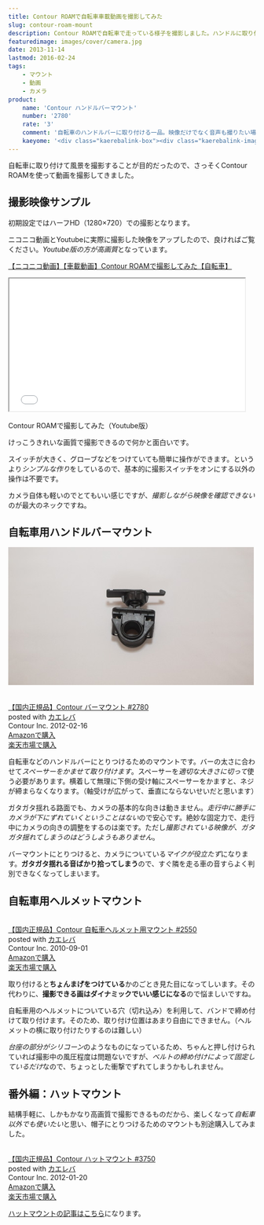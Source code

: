 ```yaml
---
title: Contour ROAMで自転車車載動画を撮影してみた
slug: contour-roam-mount
description: Contour ROAMで自転車で走っている様子を撮影しました。ハンドルに取り付けたり、ヘルメットに取り付けたりして撮影できます。ヘルメットに取り付けるとダイナミックな映像が撮れますが、ちょんまげつけているみたいで恥ずかしいのが玉に瑕です。
featuredimage: images/cover/camera.jpg
date: 2013-11-14
lastmod: 2016-02-24
tags: 
    - マウント
    - 動画
    - カメラ
product:
    name: 'Contour ハンドルバーマウント'
    number: '2780'
    rate: '3'
    comment: '自転車のハンドルバーに取り付ける一品。映像だけでなく音声も撮りたい場合には向かないかもしれない。'
    kaeyome: '<div class="kaerebalink-box"><div class="kaerebalink-image"><a href="https://www.amazon.co.jp/exec/obidos/ASIN/B005OTVU88/illusionspace-22/ref=nosim/" rel="nofollow" target="_blank"><img src="https://ecx.images-amazon.com/images/I/31DV6ypaE6L._SL160_.jpg" style="border: none;" /></a></div><div class="kaerebalink-info"><div class="kaerebalink-name"><a href="https://www.amazon.co.jp/exec/obidos/ASIN/B005OTVU88/illusionspace-22/ref=nosim/" rel="nofollow" target="_blank">【国内正規品】Contour バーマウント #2780</a><div class="kaerebalink-powered-date">posted with <a href="https://kaereba.com" rel="nofollow" target="_blank">カエレバ</a></div></div><div class="kaerebalink-detail"> Contour Inc. 2012-02-16    </div><div class="kaerebalink-link1"><div class="shoplinkamazon"><a href="https://www.amazon.co.jp/gp/search?keywords=Contour%20%83o%81%5B%83%7D%83E%83%93%83g&__mk_ja_JP=%83J%83%5E%83J%83i&tag=illusionspace-22" rel="nofollow" target="_blank" title="アマゾン" >Amazonで購入</a></div><div class="shoplinkrakuten"><a href="https://hb.afl.rakuten.co.jp/hgc/0e95387f.f2aef20d.0e953880.25e412bd/?pc=http%3A%2F%2Fsearch.rakuten.co.jp%2Fsearch%2Fmall%2FContour%2520%25E3%2583%2590%25E3%2583%25BC%25E3%2583%259E%25E3%2582%25A6%25E3%2583%25B3%25E3%2583%2588%2F-%2Ff.1-p.1-s.1-sf.0-st.A-v.2%3Fx%3D0%26scid%3Daf_ich_link_urltxt%26m%3Dhttp%3A%2F%2Fm.rakuten.co.jp%2F" rel="nofollow" target="_blank" title="楽天市場" >楽天市場で購入</a></div></div></div><div class="booklink-footer" style="clear: left"></div></div>'
---
```


自転車に取り付けて風景を撮影することが目的だったので、さっそくContour ROAMを使って動画を撮影してきました。

## 撮影映像サンプル

初期設定ではハーフHD（1280&#215;720）での撮影となります。

ニコニコ動画とYoutubeに実際に撮影した映像をアップしたので、良ければご覧ください。<em>Youtube版の方が高画質</em>となっています。

<a href="https://www.nicovideo.jp/watch/sm22242980" target="_blank">【ニコニコ動画】【車載動画】Contour ROAMで撮影してみた【自転車】</a>

<iframe width="480" height="270" src="//www.youtube.com/embed/Z1iB6nJx7YQ" allowfullscreen></iframe>

Contour ROAMで撮影してみた（Youtube版）

けっこうきれいな画質で撮影できるので何かと面白いです。

スイッチが大きく、グローブなどをつけていても簡単に操作ができます。というより<em>シンプルな作り</em>をしているので、基本的に撮影スイッチをオンにする以外の操作は不要です。

カメラ自体も軽いのでとてもいい感じですが、<em>撮影しながら映像を確認できない</em>のが最大のネックですね。


## 自転車用ハンドルバーマウント

![Contour バーマウント](PA071698.jpg)

<div class="kaerebalink-box">
<div class="kaerebalink-image"><a href="https://www.amazon.co.jp/exec/obidos/ASIN/B005OTVU88/illusionspace-22/ref=nosim/" rel="nofollow" target="_blank"><img alt=""  src="https://ecx.images-amazon.com/images/I/31DV6ypaE6L._SL160_.jpg" style="border: none;" /></a></div>
<div class="kaerebalink-info">
<div class="kaerebalink-name"><a href="https://www.amazon.co.jp/exec/obidos/ASIN/B005OTVU88/illusionspace-22/ref=nosim/" rel="nofollow" target="_blank">【国内正規品】Contour バーマウント #2780</a>
<div class="kaerebalink-powered-date">posted with <a href="https://kaereba.com" rel="nofollow" target="_blank">カエレバ</a></div>
</div>
<div class="kaerebalink-detail"> Contour Inc. 2012-02-16    </div>
<div class="kaerebalink-link1">
<div class="shoplinkamazon"><a href="https://www.amazon.co.jp/gp/search?keywords=Contour%20%83o%81%5B%83%7D%83E%83%93%83g&#038;__mk_ja_JP=%83J%83%5E%83J%83i&#038;tag=illusionspace-22" rel="nofollow" target="_blank" title="アマゾン" >Amazonで購入</a></div>
<div class="shoplinkrakuten"><a href="https://hb.afl.rakuten.co.jp/hgc/0e95387f.f2aef20d.0e953880.25e412bd/?pc=http%3A%2F%2Fsearch.rakuten.co.jp%2Fsearch%2Fmall%2FContour%2520%25E3%2583%2590%25E3%2583%25BC%25E3%2583%259E%25E3%2582%25A6%25E3%2583%25B3%25E3%2583%2588%2F-%2Ff.1-p.1-s.1-sf.0-st.A-v.2%3Fx%3D0%26scid%3Daf_ich_link_urltxt%26m%3Dhttp%3A%2F%2Fm.rakuten.co.jp%2F" rel="nofollow" target="_blank" title="楽天市場" >楽天市場で購入</a></div>
</div>
</div>
<div class="booklink-footer" style="clear: left"></div>
</div>

自転車などのハンドルバーにとりつけるためのマウントです。バーの太さに合わせて<em>スペーサーをかませて取り付けます</em>。スペーサーを<em>適切な大きさに切って</em>使う必要があります。横着して無理に下側の受け軸にスペーサーをかますと、ネジが締まらなくなります。（軸受けが広がって、垂直にならないせいだと思います）

ガタガタ揺れる路面でも、カメラの基本的な向きは動きません。<em>走行中に勝手にカメラが下にずれていくということはない</em>ので安心です。絶妙な固定力で、走行中にカメラの向きの調整をするのは楽です。ただし<em>撮影されている映像が、ガタガタ揺れてしまうのはどうしようもありません</em>。

バーマウントにとりつけると、カメラについている<em>マイクが役立たず</em>になります。<strong>ガタガタ揺れる音ばかり拾ってしまう</strong>ので、すぐ隣を走る車の音すらよく判別できなくなってしまいます。

## 自転車用ヘルメットマウント

<div class="kaerebalink-box">
<div class="kaerebalink-image"><a href="https://www.amazon.co.jp/exec/obidos/ASIN/B0041ZB0NG/illusionspace-22/ref=nosim/" rel="nofollow" target="_blank"><img alt=""  src="https://ecx.images-amazon.com/images/I/41I-tgKvSTL._SL160_.jpg" style="border: none;" /></a></div>
<div class="kaerebalink-info">
<div class="kaerebalink-name"><a href="https://www.amazon.co.jp/exec/obidos/ASIN/B0041ZB0NG/illusionspace-22/ref=nosim/" rel="nofollow" target="_blank">【国内正規品】Contour 自転車ヘルメット用マウント #2550</a>
<div class="kaerebalink-powered-date">posted with <a href="https://kaereba.com" rel="nofollow" target="_blank">カエレバ</a></div>
</div>
<div class="kaerebalink-detail"> Contour Inc. 2010-09-01    </div>
<div class="kaerebalink-link1">
<div class="shoplinkamazon"><a href="https://www.amazon.co.jp/gp/search?keywords=%8E%A9%93%5D%8E%D4%83w%83%8B%83%81%83b%83g%97p%83%7D%83E%83%93%83g%20Contour&#038;__mk_ja_JP=%83J%83%5E%83J%83i&#038;tag=illusionspace-22" rel="nofollow" target="_blank" title="アマゾン" >Amazonで購入</a></div>
<div class="shoplinkrakuten"><a href="https://hb.afl.rakuten.co.jp/hgc/0e95387f.f2aef20d.0e953880.25e412bd/?pc=http%3A%2F%2Fsearch.rakuten.co.jp%2Fsearch%2Fmall%2F%25E8%2587%25AA%25E8%25BB%25A2%25E8%25BB%258A%25E3%2583%2598%25E3%2583%25AB%25E3%2583%25A1%25E3%2583%2583%25E3%2583%2588%25E7%2594%25A8%25E3%2583%259E%25E3%2582%25A6%25E3%2583%25B3%25E3%2583%2588%2520Contour%2F-%2Ff.1-p.1-s.1-sf.0-st.A-v.2%3Fx%3D0%26scid%3Daf_ich_link_urltxt%26m%3Dhttp%3A%2F%2Fm.rakuten.co.jp%2F" rel="nofollow" target="_blank" title="楽天市場" >楽天市場で購入</a></div>
</div>
</div>
<div class="booklink-footer" style="clear: left"></div>
</div>

取り付けると<strong>ちょんまげをつけている</strong>かのごとき見た目になってしいます。その代わりに、<strong>撮影できる画はダイナミックでいい感じになる</strong>ので悩ましいですね。

自転車用のヘルメットについている穴（切れ込み）を利用して、バンドで締め付けて取り付けます。そのため、取り付け位置はあまり自由にできません。（ヘルメットの横に取り付けたりするのは難しい）

<em>台座の部分がシリコーン</em>のようなものになっているため、ちゃんと押し付けられていれば撮影中の風圧程度は問題ないですが、<em>ベルトの締め付けによって固定しているだけ</em>なので、ちょっとした衝撃でずれてしまうかもしれません。

## 番外編：ハットマウント

結構手軽に、しかもかなり高画質で撮影できるものだから、楽しくなって<em>自転車以外でも使いたい</em>と思い、帽子にとりつけるためのマウントも別途購入してみました。

<div class="kaerebalink-box">
<div class="kaerebalink-image"><a href="https://www.amazon.co.jp/exec/obidos/ASIN/B006ZG18FO/illusionspace-22/ref=nosim/" rel="nofollow" target="_blank"><img alt=""  src="https://ecx.images-amazon.com/images/I/41cUVzedXHL._SL160_.jpg" style="border: none;" /></a></div>
<div class="kaerebalink-info">
<div class="kaerebalink-name"><a href="https://www.amazon.co.jp/exec/obidos/ASIN/B006ZG18FO/illusionspace-22/ref=nosim/" rel="nofollow" target="_blank">【国内正規品】Contour ハットマウント #3750</a>
<div class="kaerebalink-powered-date">posted with <a href="https://kaereba.com" rel="nofollow" target="_blank">カエレバ</a></div>
</div>
<div class="kaerebalink-detail"> Contour Inc. 2012-01-20    </div>
<div class="kaerebalink-link1">
<div class="shoplinkamazon"><a href="https://www.amazon.co.jp/gp/search?keywords=%83n%83b%83g%83%7D%83E%83%93%83g%20Contour&#038;__mk_ja_JP=%83J%83%5E%83J%83i&#038;tag=illusionspace-22" rel="nofollow" target="_blank" title="アマゾン" >Amazonで購入</a></div>
<div class="shoplinkrakuten"><a href="https://hb.afl.rakuten.co.jp/hgc/0e95387f.f2aef20d.0e953880.25e412bd/?pc=http%3A%2F%2Fsearch.rakuten.co.jp%2Fsearch%2Fmall%2F%25E3%2583%258F%25E3%2583%2583%25E3%2583%2588%25E3%2583%259E%25E3%2582%25A6%25E3%2583%25B3%25E3%2583%2588%2520Contour%2F-%2Ff.1-p.1-s.1-sf.0-st.A-v.2%3Fx%3D0%26scid%3Daf_ich_link_urltxt%26m%3Dhttp%3A%2F%2Fm.rakuten.co.jp%2F" rel="nofollow" target="_blank" title="楽天市場" >楽天市場で購入</a></div>
</div>
</div>
<div class="booklink-footer" style="clear: left"></div>
</div>

<a href="https://wantit.gcreate.jp/contour-hatmount/" title="Contourのハットマウントを導入して、フリーハンドで動画撮影">ハットマウントの記事はこちら</a>になります。
